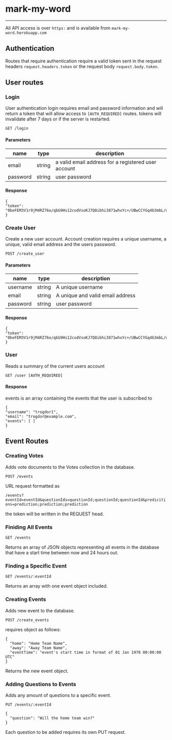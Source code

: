 # mark-my-word
--------------
All API access is over `https:` and is available from `mark-my-word.herokuapp.com`

## Authentication

Routes that require authentication require a valid token sent in the request headers `request.headers.token` or the request body `request.body.token`.

## User routes

### Login

User authentication login requires email and password information and will return a token that will allow access to `[AUTH_REQUIRED]` routes. tokens will invalidate after 7 days or if the server is restarted.

`GET /login`

#### Parameters

| name     | type   | description                                         |
|----------|--------|-----------------------------------------------------|
| email    | string | a valid email address for a registered user account |
| password | string | user password                                       |

#### Response

```
{
"token": "0beFEM3V1r9jM4RZ76o/qbG9Hs12codVsoKJ7Q8ibhi3871whxYc+/UBwCCYGq4b3mbL/ucZ02w0a0QsE6xRZIVVH+hqtgc="
}
```
### Create User

Create a new user account. Account creation requires a unique username, a unique, valid email address and the users password.

`POST /create_user`

#### Parameters

| name     | type   | description                      |
|----------|--------|----------------------------------|
| username | string | A unique username                |
| email    | string | A unique and valid email address |
| password | string | user password                    |

#### Response

```
{
"token": "0beFEM3V1r9jM4RZ76o/qbG9Hs12codVsoKJ7Q8ibhi3871whxYc+/UBwCCYGq4b3mbL/ucZ02w0a0QsE6xRZIVVH+hqtgc="
}
```

### User

Reads a summary of the current users account

`GET /user [AUTH_REQUIRED]`

#### Response

events is an array containing the events that the user is subscribed to

```
{
"username": "trogdor1",
"email": "trogdor@example.com",
"events": [ ]
}
```

## Event Routes

### Creating Votes

Adds vote documents to the Votes collection in the database.

`POST /events`

URL request formatted as

`/events?eventId=eventId&questionIds=questionId;questionId;questionId&predicitions=prediction;prediction;prediction`

the token will be written in the REQUEST head.

### Finiding All Events

`GET /events`

Returns an array of JSON objects representing all events in the database that have a start time between now and 24 hours out.

### Finding a Specific Event

`GET /events/:eventId`

Returns an array with one event object included.

### Creating Events

Adds new event to the database.

`POST /create_events`

requires object as follows:

```
{
  "home": "Home Team Name",
  "away": "Away Team Name",
  "eventTime": "event's start time in format of 01 Jan 1970 00:00:00 UTC"
}
```

Returns the new event object.

### Adding Questions to Events

Adds any amount of questions to a specific event.

`PUT /events/:eventId`

```
{
  "question": "Will the home team win?"
}
```

Each question to be added requires its own PUT request.

